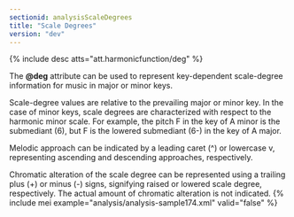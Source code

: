 ```yaml
---
sectionid: analysisScaleDegrees
title: "Scale Degrees"
version: "dev"
---
```


  
{% include desc atts="att.harmonicfunction/deg" %} 
 

The **@deg** attribute can be used to represent key-dependent scale-degree information for music in major or minor keys.

Scale-degree values are relative to the prevailing major or minor key. In the case of minor keys, scale degrees are characterized with respect to the harmonic minor scale. For example, the pitch F in the key of A minor is the submediant (6), but F is the lowered submediant (6-) in the key of A major.

Melodic approach can be indicated by a leading caret (^) or lowercase v, representing ascending and descending approaches, respectively.

Chromatic alteration of the scale degree can be represented using a trailing plus (+) or minus (-) signs, signifying raised or lowered scale degree, respectively. The actual amount of chromatic alteration is not indicated.
{% include mei example="analysis/analysis-sample174.xml" valid="false" %}
    